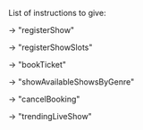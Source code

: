 List of instructions to give:

-> "registerShow"

-> "registerShowSlots"

-> "bookTicket"
 	
-> "showAvailableShowsByGenre"

-> "cancelBooking"

-> "trendingLiveShow"
